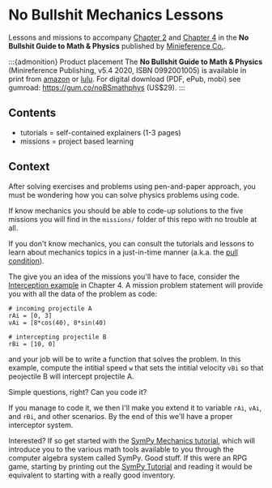 # No Bullshit Mechanics Lessons

Lessons and missions to accompany [Chapter 2](https://minireference.com/static/excerpts/noBSmathphys_v5_preview.pdf#page=42)
and [Chapter 4](https://minireference.com/static/excerpts/noBSmathphys_v5_preview.pdf#page=73) in the
**No Bullshit Guide to Math & Physics** published by [Minieference Co.](https://minireference.com).

:::{admonition}
Product placement
The **No Bullshit Guide to Math & Physics**
(Minireference Publishing, v5.4 2020, ISBN 0992001005) is available in print from 
[amazon](https://amazon.com/dp/0992001005)
or [lulu](https://bit.ly/noBSmathphys-sc).
For digital download (PDF, ePub, mobi) see gumroad: https://gum.co/noBSmathphys (US$29).
:::

## Contents

- tutorials = self-contained explainers (1-3 pages)
- missions = project based learning




## Context
After solving exercises and problems using pen-and-paper approach,
you must be wondering how you can solve physics problems using code.

If know mechanics you should be able to code-up solutions to the five missions
you will find in the `missions/` folder of this repo with no trouble at all.

If you don't know mechanics, you can consult the tutorials and lessons to
learn about mechanics topics in a just-in-time manner
(a.k.a. the [pull condition](https://minireference.com/blog/learning-loops/#reference-materials)).

The give you an idea of the missions you'll have to face,
consider the [Interception example](https://minireference.com/static/excerpts/noBSmathphys_v5_preview.pdf#page=78) in Chapter 4.
A mission problem statement will provide you with all the 
data of the problem as code:

```
# incoming projectile A
rAi = [0, 3]
vAi = [8*cos(40), 8*sin(40)

# intercepting projectile B
rBi = [10, 0]

```
and your job will be to write a function that solves the problem.
In this example,
compute the intitial speed `w` that sets the intitial velocity `vBi`
so that peojectile B will intercept projectile A.

Simple questions, right? 
Can you code it?

If you manage to code it, we then I'll make you extend it to variable `rAi`, `vAi`, and `rBi`, and other scenarios.
By the end of this we'll have a proper interceptor system.


Interested?
If so get started with the [SymPy Mechanics tutorial](./tutorials/Mechanics),
which will introduce you to the various math tools available to you through
the computer algebra system called SymPy. Good stuff.
If this were an RPG game, starting by printing out the [SymPy Tutorial](https://minireference.com/static/tutorials/sympy_tutorial.pdf)
and reading it would be equivalent to starting with a really good inventory.







